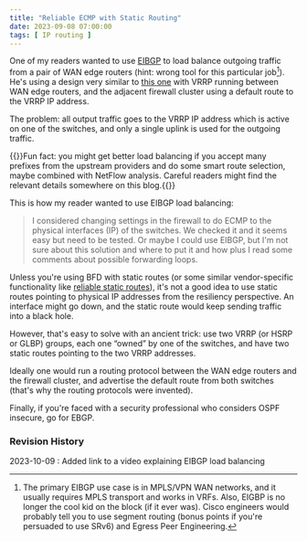 ```yaml
---
title: "Reliable ECMP with Static Routing"
date: 2023-09-08 07:00:00
tags: [ IP routing ]
---
```

One of my readers wanted to use [EIBGP](https://blog.ipspace.net/2013/06/eibgp-load-balancing.html) to load balance outgoing traffic from a pair of WAN edge routers (hint: wrong tool for this particular job[^WTFTJ]). He's using a design very similar to [this one](https://blog.ipspace.net/2022/02/nexus-icmp-redirects.html) with VRRP running between WAN edge routers, and the adjacent firewall cluster using a default route to the VRRP IP address.

The problem: all output traffic goes to the VRRP IP address which is active on one of the switches, and only a single uplink is used for the outgoing traffic.
<!--more-->
{{<note info>}}Fun fact: you might get better load balancing if you accept many prefixes from the upstream providers and do some smart route selection, maybe combined with NetFlow analysis. Careful readers might find the relevant details somewhere on this blog.{{</note>}}

This is how my reader wanted to use EIBGP load balancing:

> I considered changing settings in the firewall to do ECMP to the physical interfaces (IP) of the switches. We checked it and it seems easy but need to be tested. Or maybe I could use EIBGP, but I'm not sure about this solution and where to put it and how plus I read some comments about possible forwarding loops.

Unless you're using BFD with static routes (or some similar vendor-specific functionality like [reliable static routes](/2007/02/reliable-static-routing.html)), it's not a good idea to use  static routes pointing to physical IP addresses from the resiliency perspective. An interface might go down, and the static route would keep sending traffic into a black hole.

However, that's easy to solve with an ancient trick: use two VRRP (or HSRP or GLBP) groups, each one “owned” by one of the switches, and have two static routes pointing to the two VRRP addresses.

Ideally one would run a routing protocol between the WAN edge routers and the firewall cluster, and advertise the default route from both switches (that's why the routing protocols were invented). 

Finally, if you're faced with a security professional who considers OSPF insecure, go for EBGP.

[^WTFTJ]: The primary EIBGP use case is in MPLS/VPN WAN networks, and it usually requires MPLS transport and works in VRFs. Also, EIGBP is no longer the cool kid on the block (if it ever was). Cisco engineers would probably tell you to use segment routing (bonus points if you're persuaded to use SRv6) and Egress Peer Engineering.

### Revision History

2023-10-09
: Added link to a video explaining EIBGP load balancing
